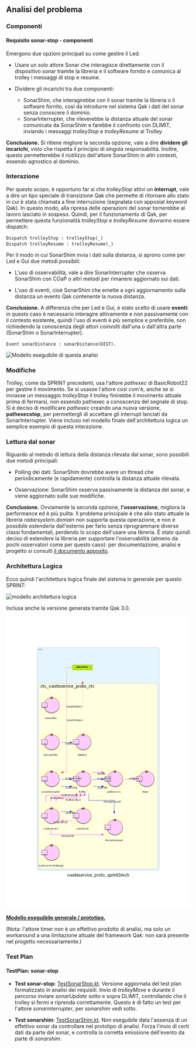 ## Analisi del problema

### Componenti

#### Requisito **sonar-stop** - componenti

Emergono due opzioni principali su come gestire il Led:

- Usare un solo attore Sonar che interagisce direttamente con il dispositivo sonar tramite la libreria e il software fornito e comunica al trolley i messaggi di stop e resume.

- Dividere gli incarichi tra due componenti:
    - SonarShim, che interagirebbe con il sonar tramite la libreria o il
    software fornito, così da introdurre nel sistema Qak i dati del sonar senza conoscere il dominio.
    - SonarInterrupter, che rileverebbe la distanza attuale del sonar comunicata da SonarShim e farebbe il confronto con DLIMIT, inviando i messaggi *trolleyStop* e *trolleyResume* al Trolley.

**Conclusione.** Si ritiene migliore la seconda opzione, vale a dire **dividere gli incarichi**, visto che rispetta il principio di singola responsabilità. Inoltre, questo permetterebbe il riutilizzo dell'attore SonarShim in altri contesti, essendo agnostico al dominio.

### Interazione

Per questo scopo, è opportuno far sì che *trolleyStop* attivi un **interrupt**, vale a dire un tipo speciale di transizione Qak che permette di ritornare allo stato in cui è stata chiamata a fine interruzione (segnalata con apposiat keyword Qak). In questo modo, alla ripresa delle operazioni del sonar tornerebbe al lavoro lasciato in sospeso. Quindi, per il funzionamento di Qak, per permettere questa funzionalità *trolleyStop* e *trolleyResume* dovranno essere dispatch:

```
Dispatch trolleyStop : trolleyStop(_)
Dispatch trolleyResume : trolleyResume(_)
```

Per il modo in cui SonarShim invia i dati sulla distanza, si aprono come per Led e Gui due metodi possibili:

- L'uso di osservabilità, vale a dire SonarInterrupter che osserva SonarShim con COaP o altri metodi per rimanere aggiornato sui dati.

- L'uso di eventi, cioè SonarShim che emette a ogni aggiornamento sulla distanza un evento Qak contenente la nuova distanza.

**Conclusione.** A differenza che per Led e Gui, è stato scelto di usare **eventi**: in questo caso è necessario interagire attivamente e non passivamente con il contesto esistente, quindi l'uso di eventi è più semplice e preferibile, non richiedendo la conoscenza degli attori coinvolti dall'una o dall'altra parte (SonarShim o SonarInterrupter).

```
Event sonarDistance : sonarDistance(DIST).
```

![Modello eseguibile di questa analisi](../model.problema/src/pro_sonar_stop.qak)

### Modifiche

Trolley, come da SPRINT precedenti, usa l'attore *pathexec* di BasicRobot22 per gestire il movimento. Se si usasse l'attore così com'è, anche se si inviasse un messaggio *trolleyStop* il trolley finirebbe il movimento attuale prima di fermarsi, non essendo pathexec a conoscenza del segnale di stop. Si è deciso di modificare *pathexec* creando una nuova versione, **pathexecstop**, per permettergli di accettare gli interrupt lanciati da SonarInterrupter. Viene incluso nel modello finale dell'architettura logica un semplice esempio di questa interazione.

### Lettura dal sonar

Riguardo al metodo di lettura della distanza rilevata dal sonar, sono possibili due metodi principali:

- Polling dei dati: SonarShim dovrebbe avere un thread che periodicamente (e rapidamente) controlla la distanza attuale rilevata.

- Osservazione: SonarShim osserva passivamente la distanza del sonar, e viene aggiornato sulle sue modifiche.

**Conclusione.** Ovviamente la seconda opzione, **l'osservazione**, migliora la performance ed è più pulita. Il problema principale è che allo stato attuale la libreria *radarsystem.domain* non supporta questa operazione, e non è possibile estenderla dall'esterno per farlo senza riprogrammare diverse classi fondamentali, perdendo lo scopo dell'usare una libreria. È stato quindi deciso di estendere la libreria per supportare l'osservabilità (almeno da pochi osservatori come per questo caso): per documentazione, analisi e progetto si consulti [il documento apposito](./radarSystem.domain_edits.md).

### Architettura Logica

Ecco quindi l'architettura logica finale del sistema in generale per questo SPRINT:

![modello architettura logica](img/sprint3_pro_arch.jpg)

Inclusa anche la versione generata tramite Qak 3.0.

![modello architettura logica qak](../wasteservice.prototype/wasteservice_proto_sprint3arch.png)

[**Modello eseguibile generale / prototipo.**](../wasteservice.prototype/src/prototype_sprint3.qak)

(Nota: l'attore timer non è un effettivo prodotto di analisi, ma solo un workaround a una limitazione attuale del framework Qak: non sarà presente nel progetto necessariamente.)

### Test Plan

#### TestPlan: sonar-stop

- **Test sonar-stop**: [TestSonarStop.kt](../wasteservice.prototype/test/it/unibo/TestSonarStop.kt). Versione aggiornata del test plan formalizzato in analisi dei requisiti. Invio di *trolleyMove* e durante il percorso inviare *sonarUpdate* sotto e sopra DLIMIT, controllando che il trolley si fermi e riprenda correttamente. Questo è di fatto un test per l'attore *sonarinterrupter*, per *sonarshim* vedi sotto.

- **Test sonarshim**: [TestSonarShim.kt](../wasteservice.prototype/test-disabled/TestSonarShim.kt). Non eseguibile data l'assenza di un effettivo sonar da controllare nel prototipo di analisi. Forza l'invio di certi dati da parte del sonar, e controlla la corretta emissione dell'evento da parte di *sonarshim*.
